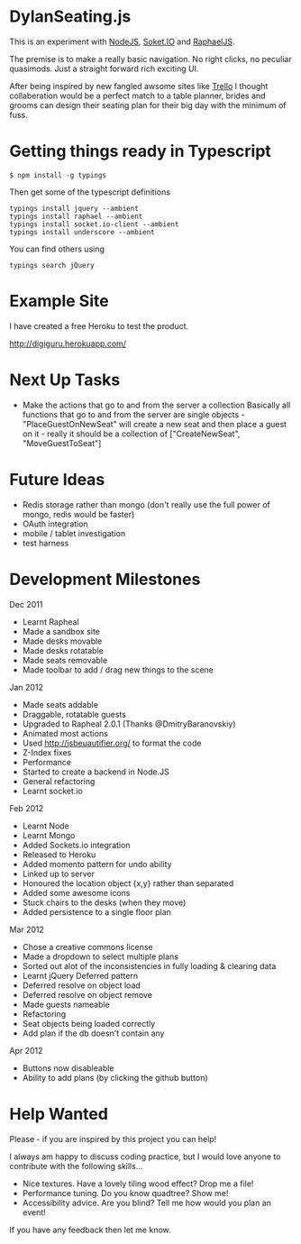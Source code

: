 DylanSeating.js
===============

This is an experiment with [NodeJS](http://nodejs.org/), [Soket.IO](http://socket.io/) and [RaphaelJS](http://raphaeljs.com/).

The premise is to make a really basic navigation. No right clicks, no peculiar quasimods. Just a straight forward rich exciting UI.

After being inspired by new fangled awsome sites like [Trello](http://trello.com) I thought collaberation would be a perfect match to a table planner, brides and grooms can design their seating plan for their big day with the minimum of fuss.

Getting things ready in Typescript
==================================

```
$ npm install -g typings
```

Then get some of the typescript definitions

```
typings install jquery --ambient
typings install raphael --ambient
typings install socket.io-client --ambient
typings install underscore --ambient
```

You can find others using

```
typings search jQuery
```

Example Site
============

I have created a free Heroku to test the product. 

http://digiguru.herokuapp.com/

Next Up Tasks
=============

 * Make the actions that go to and from the server a collection
   Basically all functions that go to and from the server are
   single objects - "PlaceGuestOnNewSeat" will create a new
   seat and then place a guest on it - really it should be a
   collection of ["CreateNewSeat", "MoveGuestToSeat"]

Future Ideas
============

 * Redis storage rather than mongo (don't really use the full power of mongo, redis would be faster)
 * OAuth integration
 * mobile / tablet investigation
 * test harness
 
Development Milestones
======================


Dec 2011

 * Learnt Rapheal
 * Made a sandbox site
 * Made desks movable
 * Made desks rotatable
 * Made seats removable
 * Made toolbar to add / drag new things to the scene

Jan 2012

 * Made seats addable
 * Draggable, rotatable guests
 * Upgraded to Rapheal 2.0.1 (Thanks @DmitryBaranovskiy)
 * Animated most actions
 * Used http://jsbeuautifier.org/ to format the code
 * Z-Index fixes
 * Performance
 * Started to create a backend in Node.JS
 * General refactoring
 * Learnt socket.io

Feb 2012

 * Learnt Node
 * Learnt Mongo
 * Added Sockets.io integration
 * Released to Heroku
 * Added momento pattern for undo ability
 * Linked up to server
 * Honoured the location object {x,y} rather than separated
 * Added some awesome icons
 * Stuck chairs to the desks (when they move)
 * Added persistence to a single floor plan

Mar 2012

 * Chose a creative commons license
 * Made a dropdown to select multiple plans
 * Sorted out alot of the inconsistencies in fully loading & clearing data
 * Learnt jQuery Deferred pattern
 * Deferred resolve on object load
 * Deferred resolve on object remove
 * Made guests nameable
 * Refactoring
 * Seat objects being loaded correctly
 * Add plan if the db doesn't contain any
 
Apr 2012
 
 * Buttons now disableable
 * Ability to add plans (by clicking the github button)
 

Help Wanted
===========

Please - if you are inspired by this project you can help!

I always am happy to discuss coding practice, but I would love anyone to contribute with the following skills...

 * Nice textures. Have a lovely tiling wood effect? Drop me a file!
 * Performance tuning. Do you know quadtree? Show me!
 * Accessibility advice. Are you blind? Tell me how would you plan an event!

If you have any feedback then let me know.

